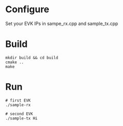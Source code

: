 # Configure
Set your EVK IPs in sampe_rx.cpp and sample_tx.cpp

# Build
```
mkdir build && cd build
cmake ..
make
```

# Run
```
# first EVK
./sample-rx

# second EVK
./sample-tx Hi
```
